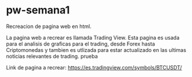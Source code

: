# pw-semana1

Recreacion de pagina web en html.

La pagina web a recrear es llamada Trading View. Esta pagina es usada para el analisis de graficas para el trading, desde Forex hasta Criptomonedas y tambien es utlizada para estar actualizado en las ultimas noticias relevantes de trading.
prueba

Link de pagina a recrear: https://es.tradingview.com/symbols/BTCUSDT/
